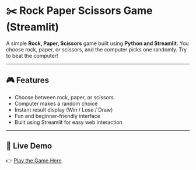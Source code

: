 # ✂️ Rock Paper Scissors Game (Streamlit)

A simple **Rock, Paper, Scissors** game built using **Python and Streamlit**. You choose rock, paper, or scissors, and the computer picks one randomly. Try to beat the computer!

---

## 🎮 Features

- Choose between rock, paper, or scissors
- Computer makes a random choice
- Instant result display (Win / Lose / Draw)
- Fun and beginner-friendly interface
- Built using Streamlit for easy web interaction

---

## 🔗 Live Demo

👉 [Play the Game Here](https://your-streamlit-link.streamlit.app)  